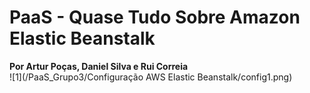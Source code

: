 # **PaaS - Quase Tudo Sobre Amazon Elastic Beanstalk**
**Por Artur Poças, Daniel Silva e Rui Correia**<br>
![1](/PaaS_Grupo3/Configuração AWS Elastic Beanstalk/config1.png)
